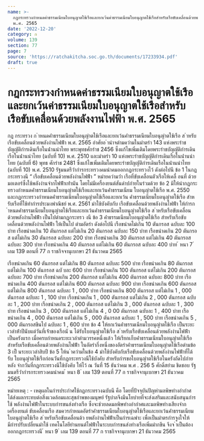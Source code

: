 ```yaml
---
name: >-
  กฎกระทรวงกำหนดค่าธรรมเนียมใบอนุญาตใช้เรือและยกเว้นค่าธรรมเนียมใบอนุญาตใช้เรือสำหรับเรือขับเคลื่อนด้วยพลังงานไฟฟ้า
  พ.ศ. 2565
date: '2022-12-20'
category: ก
volume: 139
section: 77
page: 7
source: 'https://ratchakitcha.soc.go.th/documents/17233934.pdf'
draft: true
---
```


# กฎกระทรวงกำหนดค่าธรรมเนียมใบอนุญาตใช้เรือและยกเว้นค่าธรรมเนียมใบอนุญาตใช้เรือสำหรับเรือขับเคลื่อนด้วยพลังงานไฟฟ้า พ.ศ. 2565

กฎ กระทรวง ก ําหนดค่ําธรรมเนียมใบอนุญําตใช้เรือและยกเว้นค่ําธรรมเนียมใบอนุญําตใช้เรือ ส ําหรับเรือขับเคลื่อนด้วยพลังงํานไฟฟ้ํา พ.ศ. 2565 อําศัยอ ํานําจตํามควํามในมําตรํา 143 แห่งพระรําชบัญญัติกํารเดินเรือในน่ํานนําไทย พระพุทธศักรําช 2456 ซึ่งแก้ไขเพิ่มเติมโดยพระรําชบัญญัติกํารเดินเรือในน่ํานนําไทย (ฉบับที่ 10) พ.ศ. 2510 และมําตรํา 10 แห่งพระรําชบัญญัติกํารเดินเรือในน่ํานนําไทย (ฉบับที่ 6) พุทธ ศักรําช 2481 ซึ่งแก้ไขเพิ่มเติมโดยพระรําชบัญญัติกํารเดินเรือในน่ํานนําไทย (ฉบับที่ 10) พ.ศ. 2510 รัฐมนตรีว่ํากํารกระทรวงคมนําคมออกกฎกระทรวงไว้ ดังต่อไปนี ข้อ 1 ในกฎกระทรวงนี “ เรือขับเคลื่อนด้วยพลังงํานไฟฟ้ํา ” หมํายควํามว่ํา เรือที่ขับเคลื่อนตัวเรือให้เคลื่ อนที่ ด้วยมอเตอร์ซึ่งใช้พลังงํานจํากไฟฟ้ําเท่ํานัน โดยไม่มีเครื่องยนต์สันดําปภํายในร่วมด้วย ข้อ 2 มิให้นํากฎกระทรวงกําหนดค่ําธรรมเนียมใบอนุญําตใช้เรือและยกเว้นค่ําธรรมเนียม ใบอนุญําตใช้เรือ พ.ศ. 2550 และกฎกระทรวงกําหนดค่ําธรรมเนียมใบอนุญําตใช้เรือและยกเว้น ค่ําธรรมเนียมใบอนุญําตใช้เรือ สําหรับเรือที่ใช้ทํากํารประมงพําณิชย์ พ.ศ. 2561 มําใช้บังคับกับ เรือขับเคลื่อนด้วยพลังงํานไฟฟ้ํา ให้กํารก ําหนดค่ําธรรมเนียมใบอนุญําตใช้เรือและยกเว้นค่ําธรรมเนียมใบอนุญําตใช้เรือ ส ําหรับเรือขับเคลื่อนด้วยพลังงํานไฟฟ้ํา เป็นไปตํามกฎกระทรว งนี ข้อ 3 ค่ําธรรมเนียมใบอนุญําตใช้เรือ สําหรับเรือขับเคลื่อนด้วยพลังงํานไฟฟ้ํา ให้เป็นไป ตํามอัตรํา ดังต่อไปนี เรือขนําดไม่เกิน 10 ตันกรอส ฉบับละ 100 บําท เรือขนําดเกิน 10 ตันกรอส แต่ไม่เกิน 20 ตันกรอส ฉบับละ 150 บําท เรือขนําดเกิน 20 ตันกรอส แต่ไม่เกิน 30 ตันกรอส ฉบับละ 200 บําท เรือขนําดเกิน 30 ตันกรอส แต่ไม่เกิน 40 ตันกรอส ฉบับละ 300 บําท เรือขนําดเกิน 40 ตันกรอส แต่ไม่เกิน 60 ตันกรอส ฉบับละ 400 บําท ้ หนา 7 ่ เลม 139 ตอนที่ 77 ก ราชกิจจานุเบกษา 21 ธันวาคม 2565

เรือขนําดเกิน 60 ตันกรอส แต่ไม่เกิน 80 ตันกรอส ฉบับละ 500 บําท เรือขนําดเกิน 80 ตันกรอส แต่ไม่เกิน 100 ตันกรอส ฉบั บละ 600 บําท เรือขนําดเกิน 100 ตันกรอส แต่ไม่เกิน 200 ตันกรอส ฉบับละ 700 บําท เรือขนําดเกิน 200 ตันกรอส แต่ไม่เกิน 400 ตันกรอส ฉบับละ 800 บําท เรือขนําดเกิน 400 ตันกรอส แต่ไม่เกิน 600 ตันกรอส ฉบับละ 900 บําท เรือขนําดเกิน 600 ตันกรอส แต่ไม่เกิน 800 ตันกรอส ฉบับละ 1 , 000 บําท เรือขนําดเกิน 800 ตันกรอส แต่ไม่เกิน 1 , 000 ตันกรอส ฉบับละ 1 , 100 บําท เรือขนําดเกิน 1 , 000 ตันกรอส แต่ไม่เกิน 2 , 000 ตันกรอส ฉบับละ 1 , 200 บําท เรือขนําดเกิน 2 , 000 ตันกรอส แต่ไม่เกิน 3 , 000 ตันกรอส ฉบับละ 1 , 300 บําท เรือขนําดเกิน 3 , 000 ตันกรอส แต่ไม่เกิน 4 , 0 00 ตันกรอส ฉบับละ 1 , 400 บําท เรือขนําดเกิน 4 , 000 ตันกรอส แต่ไม่เกิน 5 , 000 ตันกรอส ฉบับละ 1 , 500 บําท เรือขนําดเกิน 5 , 000 ตันกรอสขึนไป ฉบับละ 1 , 600 บําท ข้อ 4 ให้ยกเว้นค่ําธรรมเนียมใบอนุญําตใช้เรือ เป็นระยะเวลําห้ําปีนับแต่วันที่เจ้ําของเรือนั น ได้รับใบอนุญําตใช้เรือ ส ําหรับเรือขับเคลื่อนด้วยพลังงํานไฟฟ้ํา เป็นครังแรก เมื่อครบกําหนดระยะเวลําตํามวรรคหนึ่งแล้ว ให้เรียกเก็บค่ําธรรมเนียมใบอนุญําตใช้เรือ สําหรับเรือขับเคลื่อนด้วยพลังงํานไฟฟ้ํา ในอัตรํากึ่งหนึ่งของอัตรําค่ําธรรมเนียมใบอนุญําตใช้เรือตํามข้อ 3 เป็ นระยะเวลําสิบปี ข้อ 5 ให้น ําควํามในข้อ 4 มําใช้บังคับกับเรือขับเคลื่อนด้วยพลังงํานไฟฟ้ําที่ได้รับ ใบอนุญําตใช้เรือก่อนวันที่กฎกระทรวงนีใช้บังคับ สําหรับกํารขอใบอนุญําตใช้เรือในครังถัดไปภํายหลัง จํากวันที่กฎกระทรวงนีใช้บังคับ ให้ไว้ ณ วันที่ 15 ธันวําคม พ.ศ . 256 5 ศักดิ์สยําม ชิดชอบ รัฐมนตรีว่ํากํารกระทรวงคมนําคม ้ หนา 8 ่ เลม 139 ตอนที่ 77 ก ราชกิจจานุเบกษา 21 ธันวาคม 2565

หมํายเหตุ : - เหตุผลในกํารประกําศใช้กฎกระทรวงฉบับนี คือ โดยที่ปัจจุบันปัญหํามลพิษทํางอํากําศ ได้ส่งผลกระทบต่อสิ่งแวดล้อมและสุขภําพของมนุษย์ รัฐบําลจึงมีนโยบํายที่จะส่งเสริมและสนับสนุนกํารใช้ พลังงํานไฟฟ้ําในระบบกํารขนส่งทํางเรือ ซึ่งจะช่วยลดมลพิษทํางอํากําศและมลพิษทํางเสียงจํากเครื่องยนต์ ขับเคลื่อนเรือ สมควรกําหนดอัตรําค่ําธรรมเนียมใบอนุญําตใช้เรือและยกเว้นค่ําธรรมเนียมใบอนุญําตใช้เรือ ส ําหรับเรือขับเคลื่อนด้ว ยพลังงํานไฟฟ้ําเป็นกํารเฉพําะ เพื่อเป็นมําตรกํารจูงใจให้มีกํารปรับเปลี่ยนมําใช้ เทคโนโลยียํานยนต์ไฟฟ้ําในระบบกํารขนส่งทํางเรือเพิ่มมํากขึน จึงจ ําเป็นต้องออกกฎกระทรวงนี ้ หนา 9 ่ เลม 139 ตอนที่ 77 ก ราชกิจจานุเบกษา 21 ธันวาคม 2565
